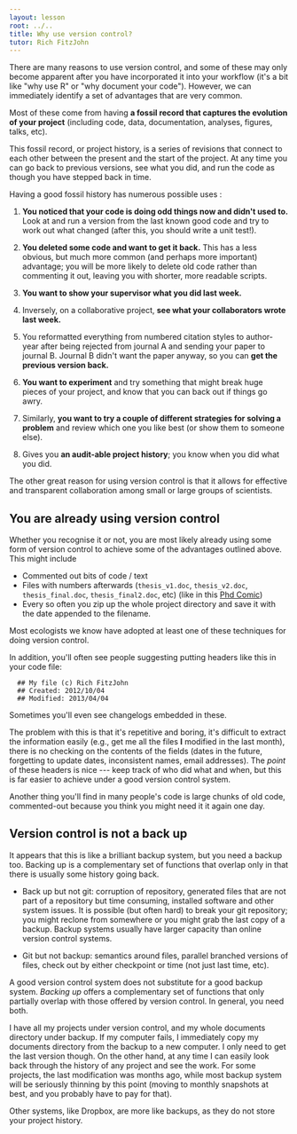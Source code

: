 ```yaml
---
layout: lesson
root: ../..
title: Why use version control?
tutor: Rich FitzJohn
---
```


There are many reasons to use version control, and some of these may only become apparent after you have incorporated it into your workflow (it's a bit like "why use R" or "why document your code").  However, we can immediately  identify a set of advantages that are very common.

Most of these come from having **a fossil record that captures the evolution of your project** (including code, data, documentation, analyses, figures, talks, etc).

This fossil record, or project history, is a series of revisions that connect to each other between the present and the start of the project.  At any time you can go back to previous versions, see what you did, and run the code as though you have stepped back in time.

Having a good fossil history has numerous possible uses :

1. **You noticed that your code is doing odd things now and didn't used to.** Look at and run a version from the last known good code and try to work out what changed (after this, you should write a unit test!).

2. **You deleted some code and want to get it back.**  This has a less obvious, but much more common (and perhaps more important) advantage; you will be more likely to delete old code rather than commenting it out, leaving you with shorter, more readable scripts.

3. **You want to show your supervisor what you did last week.**

4. Inversely, on a collaborative project, **see what your collaborators wrote last week.**

5. You reformatted everything from numbered citation styles to author-year after being rejected from journal A and sending your paper to journal B.  Journal B didn't want the paper anyway, so you can **get the previous version back.**

6. **You want to experiment** and try something that might break huge pieces of your project, and know that you can back out if things go awry.

7. Similarly, **you want to try a couple of different strategies for solving a problem** and review which one you like best (or show them to someone else).

8. Gives you **an audit-able project history**; you know when you did what you did.

The other great reason for using version control is that it allows for effective and transparent collaboration among small or large groups of scientists.

## You are already using version control

Whether you recognise it or not, you are most likely already using some form of version control to achieve some of the advantages outlined above. This might include

* Commented out bits of code / text
* Files with numbers afterwards (`thesis_v1.doc`, `thesis_v2.doc`, `thesis_final.doc`, `thesis_final2.doc`, etc) (like in this [Phd Comic](http://www.phdcomics.com/comics/archive.php?comicid=1531))
* Every so often you zip up the whole project directory and save it with the date appended to the filename.

Most ecologists we know have adopted at least one of these techniques for doing version control.

In addition, you'll often see people suggesting putting headers like this in your code file:

```
  ## My file (c) Rich FitzJohn
  ## Created: 2012/10/04
  ## Modified: 2013/04/04
```

Sometimes you'll even see changelogs embedded in these.

The problem with this is that it's repetitive and boring, it's difficult to extract the information easily (e.g., get me all the files **I** modified in the last month), there is no checking on the contents of the fields (dates in the future, forgetting to update dates, inconsistent names, email addresses).  The *point* of these headers is nice --- keep track of who did what and when, but this is far easier to achieve under a good version control system.

Another thing you'll find in many people's code is large chunks of old code, commented-out because you think you might need it it again one day.

## Version control is not a back up

It appears that this is like a brilliant backup system, but you need a
backup too.  Backing up is a complementary set of functions that
overlap only in that there is usually some history going back.

* Back up but not git: corruption of repository, generated files that are not part of a repository but time consuming, installed software and other system issues.  It is possible (but often hard) to break your git repository; you might reclone from somewhere or you might grab the last copy of a backup.  Backup systems usually have larger capacity than online version control systems.

* Git but not backup: semantics around files, parallel branched versions of files, check out by either checkpoint or time (not just last time, etc).

A good version control system does not substitute for a good backup system. *Backing up* offers a complementary set of functions that only partially overlap with those offered by version control. In general, you need both.

I have all my projects under version control, and my whole documents directory under backup.  If my computer fails, I immediately copy my documents directory from the backup to a new computer.  I only need to get the last version though.  On the other hand, at any time I can easily look back through the history of any project and see the work.  For some projects, the last modification was months ago, while most backup system will be seriously thinning by this point (moving to monthly snapshots at best, and you probably have to pay for that).

Other systems, like Dropbox, are more like backups, as they do not store your project history.
